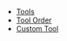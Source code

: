   * [Tools](/docs/diff-tool.md)
  * [Tool Order](/docs/diff-tool.order.md)
  * [Custom Tool](/docs/diff-tool.custom.md)